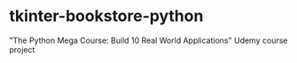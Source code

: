 # tkinter-bookstore-python
"The Python Mega Course: Build 10 Real World Applications" Udemy course project
